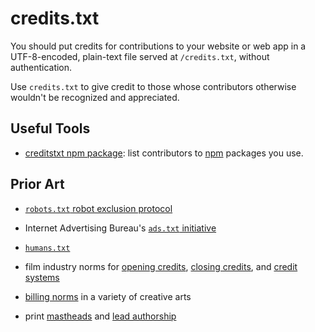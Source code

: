 # credits.txt

You should put credits for contributions to your website or web app in a UTF-8-encoded, plain-text file served at `/credits.txt`, without authentication.

Use `credits.txt` to give credit to those whose contributors otherwise wouldn't be recognized and appreciated.

## Useful Tools

- [creditstxt npm package](https://www.npmjs.com/package/creditstxt): list contributors to [npm](https://www.npmjs.com) packages you use.

## Prior Art

- [`robots.txt` robot exclusion protocol](https://en.wikipedia.org/wiki/Robots_exclusion_standard)

- Internet Advertising Bureau's [`ads.txt` initiative](https://en.wikipedia.org/wiki/Ads.txt)

- [`humans.txt`](http://humanstxt.org/)

- film industry norms for [opening credits](https://en.wikipedia.org/wiki/Opening_credits), [closing credits](https://en.wikipedia.org/wiki/Closing_credits), and [credit systems](https://en.wikipedia.org/wiki/WGA_screenwriting_credit_system)

- [billing norms](https://en.wikipedia.org/wiki/Billing_(performing_arts)) in a variety of creative arts

- print [mastheads](https://en.wikipedia.org/wiki/Masthead_(publishing)) and [lead authorship](https://en.wikipedia.org/wiki/Lead_author)
